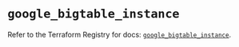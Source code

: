 # `google_bigtable_instance`

Refer to the Terraform Registry for docs: [`google_bigtable_instance`](https://registry.terraform.io/providers/hashicorp/google/5.11.0/docs/resources/bigtable_instance).
